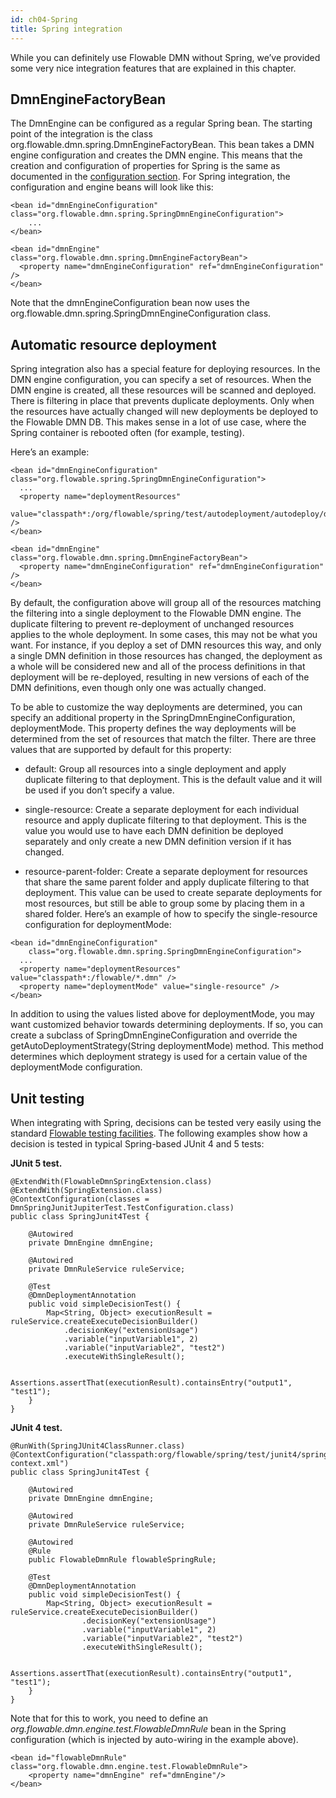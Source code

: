 ```yaml
---
id: ch04-Spring
title: Spring integration
---
```


While you can definitely use Flowable DMN without Spring, we’ve provided some very nice integration features that are explained in this chapter.

## DmnEngineFactoryBean

The DmnEngine can be configured as a regular Spring bean. The starting point of the integration is the class org.flowable.dmn.spring.DmnEngineFactoryBean. This bean takes a DMN engine configuration and creates the DMN engine. This means that the creation and configuration of properties for Spring is the same as documented in the [configuration section](dmn/ch02-Configuration.md#creating-a-dmn-engine). For Spring integration, the configuration and engine beans will look like this:

    <bean id="dmnEngineConfiguration" class="org.flowable.dmn.spring.SpringDmnEngineConfiguration">
        ...
    </bean>

    <bean id="dmnEngine" class="org.flowable.dmn.spring.DmnEngineFactoryBean">
      <property name="dmnEngineConfiguration" ref="dmnEngineConfiguration" />
    </bean>

Note that the dmnEngineConfiguration bean now uses the org.flowable.dmn.spring.SpringDmnEngineConfiguration class.

## Automatic resource deployment

Spring integration also has a special feature for deploying resources. In the DMN engine configuration, you can specify a set of resources. When the DMN engine is created, all these resources will be scanned and deployed. There is filtering in place that prevents duplicate deployments. Only when the resources have actually changed will new deployments be deployed to the Flowable DMN DB. This makes sense in a lot of use case, where the Spring container is rebooted often (for example, testing).

Here’s an example:

    <bean id="dmnEngineConfiguration" class="org.flowable.spring.SpringDmnEngineConfiguration">
      ...
      <property name="deploymentResources"
        value="classpath*:/org/flowable/spring/test/autodeployment/autodeploy/decision*.dmn" />
    </bean>

    <bean id="dmnEngine" class="org.flowable.dmn.spring.DmnEngineFactoryBean">
      <property name="dmnEngineConfiguration" ref="dmnEngineConfiguration" />
    </bean>

By default, the configuration above will group all of the resources matching the filtering into a single deployment to the Flowable DMN engine. The duplicate filtering to prevent re-deployment of unchanged resources applies to the whole deployment. In some cases, this may not be what you want. For instance, if you deploy a set of DMN resources this way, and only a single
DMN definition in those resources has changed, the deployment as a whole will be considered new and all of the process definitions in that deployment will be re-deployed, resulting in new versions of each of the DMN definitions, even though only one was actually changed.

To be able to customize the way deployments are determined, you can specify an additional property in the SpringDmnEngineConfiguration, deploymentMode. This property defines the way deployments will be determined from the set of resources that match the filter. There are three values that are supported by default for this property:

-   default: Group all resources into a single deployment and apply duplicate filtering to that deployment. This is the default value and it will be used if you don’t specify a value.

-   single-resource: Create a separate deployment for each individual resource and apply duplicate filtering to that deployment. This is the value you would use to have each DMN definition be deployed separately and only create a new DMN definition version if it has changed.

-   resource-parent-folder: Create a separate deployment for resources that share the same parent folder and apply duplicate filtering to that deployment. This value can be used to create separate deployments for most resources, but still be able to group some by placing them in a shared folder. Here’s an example of how to specify the single-resource configuration for deploymentMode:

<!-- -->

    <bean id="dmnEngineConfiguration"
        class="org.flowable.dmn.spring.SpringDmnEngineConfiguration">
      ...
      <property name="deploymentResources" value="classpath*:/flowable/*.dmn" />
      <property name="deploymentMode" value="single-resource" />
    </bean>

In addition to using the values listed above for deploymentMode, you may want customized behavior towards determining deployments. If so, you can create a subclass of SpringDmnEngineConfiguration and override the getAutoDeploymentStrategy(String deploymentMode) method. This method determines which deployment strategy is used for a certain value of the deploymentMode configuration.

## Unit testing

When integrating with Spring, decisions can be tested very easily using the standard [Flowable testing facilities](dmn/ch03-API.md#unit-testing).
The following examples show how a decision is tested in typical Spring-based JUnit 4 and 5 tests:

**JUnit 5 test.**

    @ExtendWith(FlowableDmnSpringExtension.class)
    @ExtendWith(SpringExtension.class)
    @ContextConfiguration(classes = DmnSpringJunitJupiterTest.TestConfiguration.class)
    public class SpringJunit4Test {

        @Autowired
        private DmnEngine dmnEngine;

        @Autowired
        private DmnRuleService ruleService;

        @Test
        @DmnDeploymentAnnotation
        public void simpleDecisionTest() {
            Map<String, Object> executionResult = ruleService.createExecuteDecisionBuilder()
                .decisionKey("extensionUsage")
                .variable("inputVariable1", 2)
                .variable("inputVariable2", "test2")
                .executeWithSingleResult();

            Assertions.assertThat(executionResult).containsEntry("output1", "test1");
        }
    }

**JUnit 4 test.**

    @RunWith(SpringJUnit4ClassRunner.class)
    @ContextConfiguration("classpath:org/flowable/spring/test/junit4/springTypicalUsageTest-context.xml")
    public class SpringJunit4Test {

        @Autowired
        private DmnEngine dmnEngine;

        @Autowired
        private DmnRuleService ruleService;

        @Autowired
        @Rule
        public FlowableDmnRule flowableSpringRule;

        @Test
        @DmnDeploymentAnnotation
        public void simpleDecisionTest() {
            Map<String, Object> executionResult = ruleService.createExecuteDecisionBuilder()
                    .decisionKey("extensionUsage")
                    .variable("inputVariable1", 2)
                    .variable("inputVariable2", "test2")
                    .executeWithSingleResult();

            Assertions.assertThat(executionResult).containsEntry("output1", "test1");
        }
    }

Note that for this to work, you need to define an *org.flowable.dmn.engine.test.FlowableDmnRule* bean in the Spring configuration (which is injected by auto-wiring in the example above).

    <bean id="flowableDmnRule" class="org.flowable.dmn.engine.test.FlowableDmnRule">
        <property name="dmnEngine" ref="dmnEngine"/>
    </bean>
